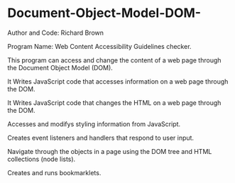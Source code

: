 # Document-Object-Model-DOM-

Author and Code: Richard Brown

Program Name: Web Content Accessibility Guidelines checker.

This program can access and change the content of a web page through the Document Object Model (DOM).

It Writes JavaScript code that accesses information on a web page through the DOM.

It Writes JavaScript code that changes the HTML on a web page through the DOM.

Accesses and modifys styling information from JavaScript.

Creates event listeners and handlers that respond to user input.

Navigate through the objects in a page using the DOM tree and HTML collections (node lists).

Creates and runs bookmarklets.

